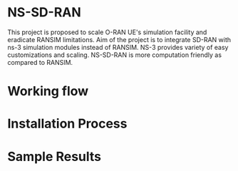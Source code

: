 # NS-SD-RAN

This project is proposed to scale O-RAN UE's simulation facility and eradicate RANSIM limitations. Aim of the project is to integrate SD-RAN with ns-3 simulation modules instead of RANSIM. NS-3 provides variety of easy customizations and scaling. NS-SD-RAN is more computation friendly as compared to RANSIM.

# Working flow


# Installation Process

# Sample Results
